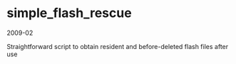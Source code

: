 simple_flash_rescue
===================
2009-02

Straightforward script to obtain resident and before-deleted flash files after use
